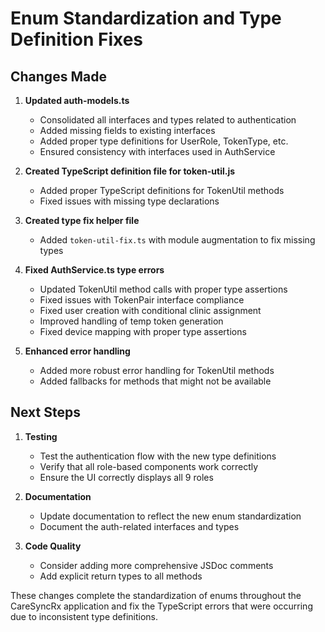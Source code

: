 # Enum Standardization and Type Definition Fixes

## Changes Made

1. **Updated auth-models.ts**
   - Consolidated all interfaces and types related to authentication
   - Added missing fields to existing interfaces
   - Added proper type definitions for UserRole, TokenType, etc.
   - Ensured consistency with interfaces used in AuthService

2. **Created TypeScript definition file for token-util.js**
   - Added proper TypeScript definitions for TokenUtil methods
   - Fixed issues with missing type declarations

3. **Created type fix helper file**
   - Added `token-util-fix.ts` with module augmentation to fix missing types

4. **Fixed AuthService.ts type errors**
   - Updated TokenUtil method calls with proper type assertions
   - Fixed issues with TokenPair interface compliance
   - Fixed user creation with conditional clinic assignment
   - Improved handling of temp token generation
   - Fixed device mapping with proper type assertions

5. **Enhanced error handling**
   - Added more robust error handling for TokenUtil methods
   - Added fallbacks for methods that might not be available

## Next Steps

1. **Testing**
   - Test the authentication flow with the new type definitions
   - Verify that all role-based components work correctly
   - Ensure the UI correctly displays all 9 roles

2. **Documentation**
   - Update documentation to reflect the new enum standardization
   - Document the auth-related interfaces and types

3. **Code Quality**
   - Consider adding more comprehensive JSDoc comments
   - Add explicit return types to all methods

These changes complete the standardization of enums throughout the CareSyncRx application and fix the TypeScript errors that were occurring due to inconsistent type definitions.
